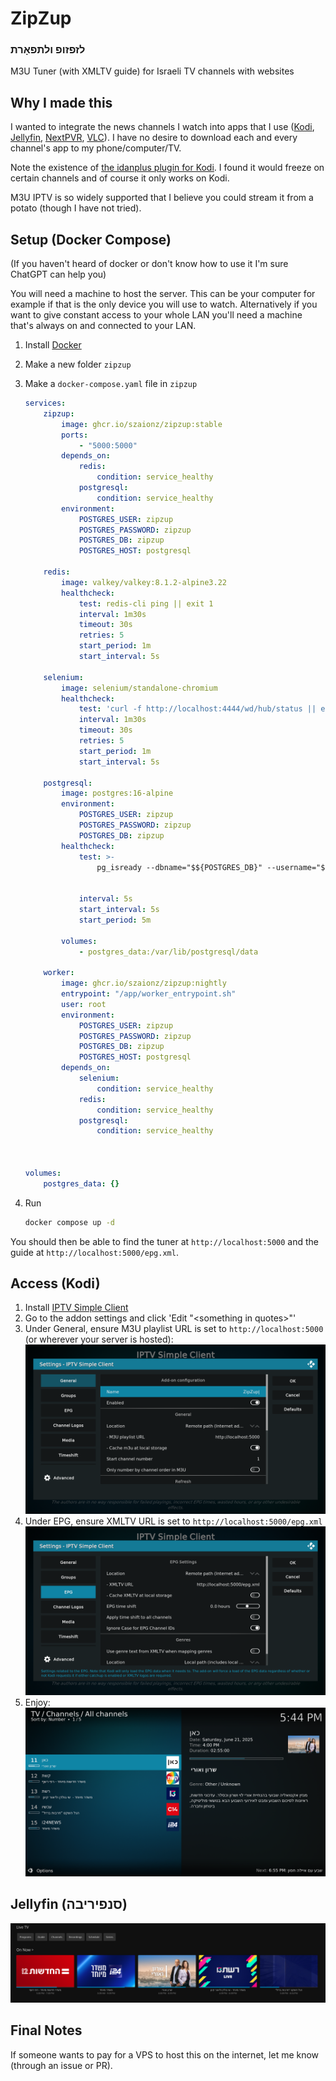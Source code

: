 # ZipZup
### לזפזופ ולתפאָרת
M3U Tuner (with XMLTV guide) for Israeli TV channels with websites
## Why I made this
I wanted to integrate the news channels I watch into apps that I use ([Kodi](https://kodi.tv), [Jellyfin](https://jellyfin.org/), [NextPVR](https://nextpvr.com/), [VLC](https://www.videolan.org/vlc/)). I have no desire to download each and every channel's app to my phone/computer/TV.

Note the existence of [the idanplus plugin for Kodi](https://github.com/Fishenzon/repo/tree/master/zips/plugin.video.idanplus). I found it would freeze on certain channels and of course it only works on Kodi.

M3U IPTV is so widely supported that I believe you could stream it from a potato (though I have not tried).

## Setup (Docker Compose)
(If you haven't heard of docker or don't know how to use it I'm sure ChatGPT can help you)

You will need a machine to host the server. This can be your computer for example if that is the only device you will use to watch. Alternatively if you want to give constant access to your whole LAN you'll need a machine that's always on and connected to your LAN.

1. Install [Docker](https://www.docker.com/)
2. Make a new folder `zipzup`
3. Make a `docker-compose.yaml` file in `zipzup`
    ```yaml
    services:
        zipzup:
            image: ghcr.io/szaionz/zipzup:stable
            ports:
                - "5000:5000"
            depends_on:
                redis:
                    condition: service_healthy
                postgresql:
                    condition: service_healthy
            environment:
                POSTGRES_USER: zipzup
                POSTGRES_PASSWORD: zipzup
                POSTGRES_DB: zipzup
                POSTGRES_HOST: postgresql
    
        redis:
            image: valkey/valkey:8.1.2-alpine3.22
            healthcheck:
                test: redis-cli ping || exit 1
                interval: 1m30s
                timeout: 30s
                retries: 5
                start_period: 1m
                start_interval: 5s
        
        selenium:
            image: selenium/standalone-chromium
            healthcheck:
                test: 'curl -f http://localhost:4444/wd/hub/status || exit 1'
                interval: 1m30s
                timeout: 30s
                retries: 5
                start_period: 1m
                start_interval: 5s
    
        postgresql:
            image: postgres:16-alpine
            environment:
                POSTGRES_USER: zipzup
                POSTGRES_PASSWORD: zipzup
                POSTGRES_DB: zipzup
            healthcheck:
                test: >-
                    pg_isready --dbname="$${POSTGRES_DB}" --username="$${POSTGRES_USER}" || exit 1; Chksum="$$(psql --dbname="$${POSTGRES_DB}" --username="$${POSTGRES_USER}" --tuples-only --no-align --command='SELECT COALESCE(SUM(checksum_failures), 0) FROM pg_stat_database')"; echo "checksum failure count is $$Chksum"; [ "$$Chksum" = '0' ] || exit 1
        
        
                interval: 5s
                start_interval: 5s
                start_period: 5m
    
            volumes:
                - postgres_data:/var/lib/postgresql/data
    
        worker:
            image: ghcr.io/szaionz/zipzup:nightly
            entrypoint: "/app/worker_entrypoint.sh"
            user: root
            environment:
                POSTGRES_USER: zipzup
                POSTGRES_PASSWORD: zipzup
                POSTGRES_DB: zipzup
                POSTGRES_HOST: postgresql
            depends_on:
                selenium:
                    condition: service_healthy
                redis:
                    condition: service_healthy
                postgresql:
                    condition: service_healthy
    
            

    volumes:
        postgres_data: {}
    ```

4. Run
    ```bash
    docker compose up -d
    ```
You should then be able to find the tuner at `http://localhost:5000` and the guide at `http://localhost:5000/epg.xml`.

## Access (Kodi)
1. Install [IPTV Simple Client](https://kodi.tv/addons/omega/pvr.iptvsimple/)
2. Go to the addon settings and click 'Edit "\<something in quotes\>"'
3. Under General, ensure M3U playlist URL is set to `http://localhost:5000` (or wherever your server is hosted):![](screenshots/kodi_tuner.png)
4. Under EPG, ensure XMLTV URL is set to `http://localhost:5000/epg.xml`
![](screenshots/kodi_epg.png)
5. Enjoy:
![](screenshots/kodi_result.png)

## Jellyfin (סנפיריבה)
![](screenshots/jellyfin.png)

## Final Notes
If someone wants to pay for a VPS to host this on the internet, let me know (through an issue or PR).
